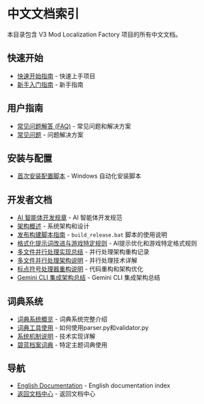 # 中文文档索引

本目录包含 V3 Mod Localization Factory 项目的所有中文文档。

## 快速开始
- [快速开始指南](user-guides/quick-start-zh.md) - 快速上手项目
- [新手入门指南](user-guides/beginner-guide-zh.md) - 新手指南

## 用户指南
- [常见问题解答 (FAQ)](user-guides/faq.md) - 常见问题和解决方案
- [常见问题](user-guides/troubleshooting.md) - 问题解决方案

## 安装与配置
- [首次安装配置脚本](setup/首次安装配置.bat) - Windows 自动化安装脚本

## 开发者文档
- [AI 智能体开发规章](../agent.md) - AI 智能体开发规范
- [架构概述](developer/architecture.md) - 系统架构和设计
- [发布构建脚本指南](developer/build-release-script-guide.md) - `build_release.bat` 脚本的使用说明
- [格式化提示词改进与游戏特定规则](developer/format_prompt_improvements.md) - AI提示优化和游戏特定格式规则
- [多文件并行处理实现总结](developer/parallel-processing-implementation.md) - 并行处理架构重构记录
- [多文件并行处理架构说明](developer/parallel-processing.md) - 并行处理技术详解
- [标点符号处理器重构说明](developer/punctuation_handler_refactor.md) - 代码重构和架构优化
- [Gemini CLI 集成架构总结](developer/gemini_cli_integration_summary.md) - Gemini CLI 集成架构总结

## 词典系统
- [词典系统概览](glossary/overview.md) - 词典系统完整介绍
- [词典工具使用](glossary/tools-guide.md) - 如何使用parser.py和validator.py
- [系统机制说明](glossary/system-mechanism.md) - 技术实现详解
- [碧蓝档案词典](glossary/blue-archive-guide.md) - 特定主题词典使用

## 导航
- [English Documentation](../en/index.md) - English documentation index
- [返回文档中心](../../documentation-center.md) - 返回文档中心
